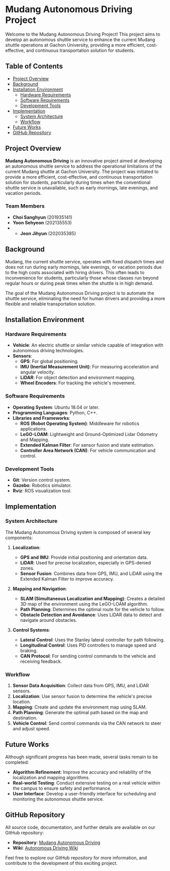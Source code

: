 # Mudang Autonomous Driving Project

Welcome to the Mudang Autonomous Driving Project! This project aims to develop an autonomous shuttle service to enhance the current Mudang shuttle operations at Gachon University, providing a more efficient, cost-effective, and continuous transportation solution for students.

## Table of Contents
- [Project Overview](#project-overview)
- [Background](#background)
- [Installation Environment](#installation-environment)
  - [Hardware Requirements](#hardware-requirements)
  - [Software Requirements](#software-requirements)
  - [Development Tools](#development-tools)
- [Implementation](#implementation)
  - [System Architecture](#system-architecture)
  - [Workflow](#workflow)
- [Future Works](#future-works)
- [GitHub Repository](#github-repository)

## Project Overview

**Mudang Autonomous Driving** is an innovative project aimed at developing an autonomous shuttle service to address the operational limitations of the current Mudang shuttle at Gachon University. The project was initiated to provide a more efficient, cost-effective, and continuous transportation solution for students, particularly during times when the conventional shuttle service is unavailable, such as early mornings, late evenings, and vacation periods.

### Team Members

- **Choi Sanghyun** (201935141)
- **Yoon Sehyeon** (202135553)
- - **Jeon Jihyun** (202035385)

## Background

Mudang, the current shuttle service, operates with fixed dispatch times and does not run during early mornings, late evenings, or vacation periods due to the high costs associated with hiring drivers. This often leads to inconvenience for students, particularly those whose classes run beyond regular hours or during peak times when the shuttle is in high demand.

The goal of the Mudang Autonomous Driving project is to automate the shuttle service, eliminating the need for human drivers and providing a more flexible and reliable transportation solution.

## Installation Environment

### Hardware Requirements

- **Vehicle**: An electric shuttle or similar vehicle capable of integration with autonomous driving technologies.
- **Sensors**:
  - **GPS**: For global positioning.
  - **IMU (Inertial Measurement Unit)**: For measuring acceleration and angular velocity.
  - **LiDAR**: For object detection and environment mapping.
  - **Wheel Encoders**: For tracking the vehicle's movement.

### Software Requirements

- **Operating System**: Ubuntu 18.04 or later.
- **Programming Languages**: Python, C++.
- **Libraries and Frameworks**:
  - **ROS (Robot Operating System)**: Middleware for robotics applications.
  - **LeGO-LOAM**: Lightweight and Ground-Optimized Lidar Odometry and Mapping.
  - **Extended Kalman Filter**: For sensor fusion and state estimation.
  - **Controller Area Network (CAN)**: For vehicle communication and control.

### Development Tools

- **Git**: Version control system.
- **Gazebo**: Robotics simulator.
- **Rviz**: ROS visualization tool.

## Implementation

### System Architecture

The Mudang Autonomous Driving system is composed of several key components:

1. **Localization**:
   - **GPS and IMU**: Provide initial positioning and orientation data.
   - **LiDAR**: Used for precise localization, especially in GPS-denied zones.
   - **Sensor Fusion**: Combines data from GPS, IMU, and LiDAR using the Extended Kalman Filter to improve accuracy.

2. **Mapping and Navigation**:
   - **SLAM (Simultaneous Localization and Mapping)**: Creates a detailed 3D map of the environment using the LeGO-LOAM algorithm.
   - **Path Planning**: Determines the optimal route for the vehicle to follow.
   - **Obstacle Detection and Avoidance**: Uses LiDAR data to detect and navigate around obstacles.

3. **Control Systems**:
   - **Lateral Control**: Uses the Stanley lateral controller for path following.
   - **Longitudinal Control**: Uses PID controllers to manage speed and braking.
   - **CAN Protocol**: For sending control commands to the vehicle and receiving feedback.

### Workflow

1. **Sensor Data Acquisition**: Collect data from GPS, IMU, and LiDAR sensors.
2. **Localization**: Use sensor fusion to determine the vehicle's precise location.
3. **Mapping**: Create and update the environment map using SLAM.
4. **Path Planning**: Generate the optimal path based on the map and destination.
5. **Vehicle Control**: Send control commands via the CAN network to steer and adjust speed.

## Future Works

Although significant progress has been made, several tasks remain to be completed:

- **Algorithm Refinement**: Improve the accuracy and reliability of the localization and mapping algorithms.
- **Real-world Testing**: Conduct extensive testing on a real vehicle within the campus to ensure safety and performance.
- **User Interface**: Develop a user-friendly interface for scheduling and monitoring the autonomous shuttle service.

## GitHub Repository

All source code, documentation, and further details are available on our GitHub repository:

- **Repository**: [Mudang Autonomous Driving](https://github.com/Mudang-Autonomous-Driving)
- **Wiki**: [Autonomous Driving Wiki](https://github.com/Mudang-Autonomous-Driving/AutonomousDriving.wiki.git)

Feel free to explore our GitHub repository for more information, and contribute to the development of this exciting project.
